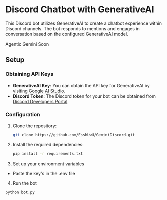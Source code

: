 # Discord Chatbot with GenerativeAI

This Discord bot utilizes GenerativeAI to create a chatbot experience within Discord channels. The bot responds to mentions and engages in conversation based on the configured GenerativeAI model.

Agentic Gemini Soon

## Setup

### Obtaining API Keys

- **GenerativeAI Key**: You can obtain the API key for GenerativeAI by visiting [Google AI Studio](https://aistudio.google.com/app/u/2/apikey).
- **Discord Token**: The Discord token for your bot can be obtained from [Discord Developers Portal](https://discord.com/developers/applications).

### Configuration

1. Clone the repository:
   ```bash
   git clone https://github.com/EsshUwU/GeminiDiscord.git
   ```

2. Install the required dependencies:
   ```bash
   pip install -r requirements.txt
   ```
3. Set up your environment variables 
- Paste the key's in the .env file
4. Run the bot
  ```bash
  python bot.py
  ```

